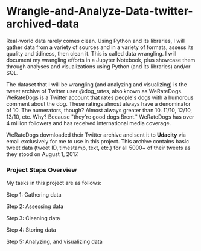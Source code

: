 # Wrangle-and-Analyze-Data-twitter-archived-data
Real-world data rarely comes clean. Using Python and its libraries, I will gather data from a variety of sources and in a variety of formats, 
assess its quality and tidiness, then clean it. This is called data wrangling. I will document my wrangling efforts in a Jupyter Notebook, 
plus showcase them through analyses and visualizations using Python (and its libraries) and/or SQL.

The dataset that I will be wrangling (and analyzing and visualizing) is the tweet archive of Twitter user @dog_rates, also known as WeRateDogs.
WeRateDogs is a Twitter account that rates people's dogs with a humorous comment about the dog. 
These ratings almost always have a denominator of 10. The numerators, though? Almost always greater than 10. 11/10, 12/10, 13/10, etc. 
Why? Because "they're good dogs Brent." WeRateDogs has over 4 million followers and has received international media coverage.

WeRateDogs downloaded their Twitter archive and sent it to <b>Udacity</b> via email exclusively for me to use in this project. 
This archive contains basic tweet data (tweet ID, timestamp, text, etc.) for all 5000+ of their tweets as they stood on August 1, 2017.

### Project Steps Overview
My tasks in this project are as follows:

Step 1: Gathering data

Step 2: Assessing data

Step 3: Cleaning data

Step 4: Storing data

Step 5: Analyzing, and visualizing data
